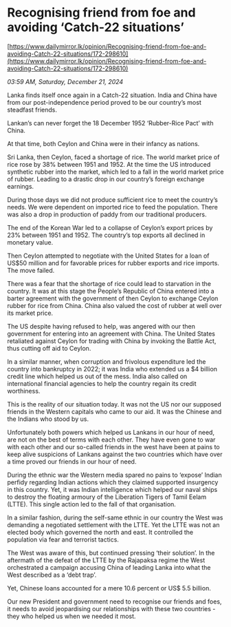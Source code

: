 # Recognising friend from foe and avoiding ‘Catch-22 situations’

[https://www.dailymirror.lk/opinion/Recognising-friend-from-foe-and-avoiding-Catch-22-situations/172-298610](https://www.dailymirror.lk/opinion/Recognising-friend-from-foe-and-avoiding-Catch-22-situations/172-298610)

*03:59 AM, Saturday, December 21, 2024*

Lanka finds itself once again in a Catch-22 situation. India and China have from our post-independence period proved to be our country’s most steadfast friends.

Lankan’s can never forget the 18 December 1952 ‘Rubber-Rice Pact’ with China.

At that time, both Ceylon and China were in their infancy as nations.

Sri Lanka, then Ceylon, faced a shortage of rice. The world market price of rice rose by 38% between 1951 and 1952. At the time the US introduced synthetic rubber into the market, which led to a fall in the world market price of rubber. Leading to a drastic drop in our country’s foreign exchange earnings.

During those days we did not produce sufficient rice to meet the country’s needs. We were dependent on imported rice to feed the population. There was also a drop in production of paddy from our traditional producers.

The end of the Korean War led to a collapse of Ceylon’s export prices by 23% between 1951 and 1952. The country’s top exports all declined in monetary value.

Then Ceylon attempted to negotiate with the United States for a loan of US$50 million and for favorable prices for rubber exports and rice imports. The move failed.

There was a fear that the shortage of rice could lead to starvation in the country. It was at this stage the People’s Republic of China entered into a barter agreement with the government of then Ceylon to exchange Ceylon rubber for rice from China. China also valued the cost of rubber at well over its market price.

The US despite having refused to help, was angered with our then government for entering into an agreement with China. The United States retaliated against Ceylon for trading with China by invoking the Battle Act, thus cutting off aid to Ceylon.

In a similar manner, when corruption and frivolous expenditure led the country into bankruptcy in 2022; it was India who extended us a $4 billion credit line which helped us out of the mess. India also called on international financial agencies to help the country regain its credit worthiness.

This is the reality of our situation today. It was not the US nor our supposed friends in the Western capitals who came to our aid. It was the Chinese and the Indians who stood by us.

Unfortunately both powers which helped us Lankans in our hour of need, are not on the best of terms with each other. They have even gone to war with each other and our so-called friends in the west have been at pains to keep alive suspicions of Lankans against the two countries which have over a time proved our friends in our hour of need.

During the ethnic war the Western media spared no pains to ‘expose’ Indian perfidy regarding Indian actions which they claimed supported insurgency in this country. Yet, it was Indian intelligence which helped our naval ships to destroy the floating armoury of the Liberation Tigers of Tamil Eelam (LTTE). This single action led to the fall of that organisation.

In a similar fashion, during the self-same ethnic in our country the West was demanding a negotiated settlement with the LTTE. Yet the LTTE was not an elected body which governed the north and east. It controlled the population via fear and terrorist tactics.

The West was aware of this, but continued pressing ‘their solution’. In the aftermath of the defeat of the LTTE by the Rajapaksa regime the West orchestrated a campaign accusing China of leading Lanka into what the West described as a ‘debt trap’.

Yet, Chinese loans accounted for a mere 10.6 percent or US$ 5.5 billion.

Our new President and government need to recognise our friends and foes, it needs to avoid jeopardising our relationships with these two countries -they who helped us when we needed it most.

